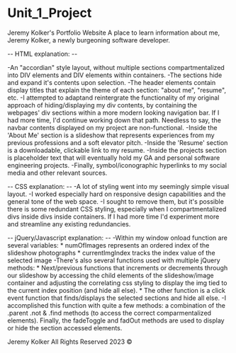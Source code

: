 # Unit_1_Project 

Jeremy Kolker's Portfolio Website
A place to learn information about me, Jeremy Kolker, a newly burgeoning software developer.

-- HTML explanation: --

-An "accordian" style layout, without multiple sections compartmentalized into DIV elements and DIV elements within containers.
-The sections hide and expand it's contents upon selection.
-The header elements contain display titles that explain the theme of each section: "about me", "resume", etc.
-I attempted to adaptand reintergrate the functionality of my original approach of hiding/displaying my div contents, by containing the webpages' div sections within a more modern looking navigation bar. If I had more time, I'd continue working down that path. Needless to say, the navbar contents displayed on my project are non-functional. 
-Inside the 'About Me' section is a slideshow that represents experiences from my previous professions and a soft elevator pitch.
-Inside the 'Resume' section is a downloadable, clickable link to my resume.
-Inside the projects section is placeholder text that will eventually hold my GA and personal software engineering projects.
-Finally, symbol/iconographic hyperlinks to my social media and other relevant sources.


-- CSS explanation: --
-A lot of styling went into my seemingly simple visual layout. 
-I worked especially hard on responsive design capabilities and the general tone of the web space. 
-I sought to remove them, but it's possible there is some redundant CSS styling, especially when I compartmentalized divs inside divs inside containers. If I had more time I'd experiment more and streamline any existing redundancies.


-- jQuery/Javascript explanation: --
-Within my window onload function are several variables: 
    * numOfImages represents an ordered index of the slideshow photographs
    * currentImgIndex tracks the index value of the selected image
-There's also several functions used with multiple jQuery methods:
    * Next/previous functions that increments or decrements through our slideshow by accessing the child elements of the slideshow/image container and adjusting the correlating css styling to display the img tied to the current index position (and hide all else).
    * The other function is a click event function that finds/displays the selected sections and hide all else.
     -I accomplished this function with quite a few methods: a combination of the .parent .not & .find methods (to access the correct comparmentalized elements). Finally, the fadeToggle and fadOut methods are used to display or hide the section accessed elements.



Jeremy Kolker All Rights Reserved 2023 ©






